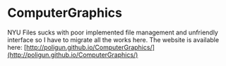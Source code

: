# ComputerGraphics
NYU Files sucks with poor implemented file management and unfriendly interface so I have to migrate all the works here.
The website is available here: [http://poligun.github.io/ComputerGraphics/](http://poligun.github.io/ComputerGraphics/)
